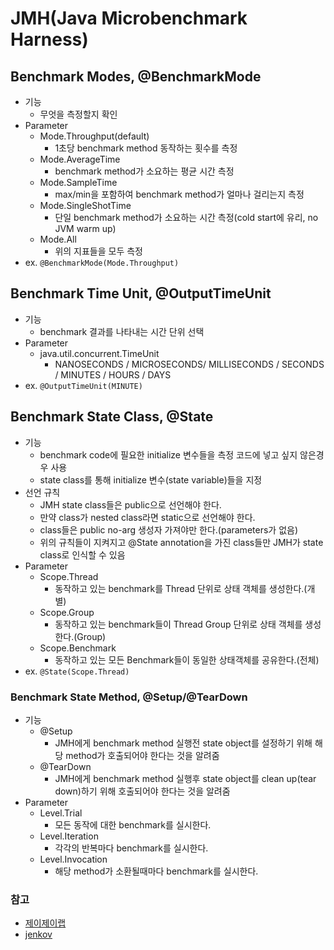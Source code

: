 # JMH(Java Microbenchmark Harness)
## Benchmark Modes, @BenchmarkMode
 - 기능
 	 - 무엇을 측정할지 확인
 - Parameter
 	 - Mode.Throughput(default)
 	 	 - 1초당 benchmark method 동작하는 횟수를 측정
 	 - Mode.AverageTime
 	 	 - benchmark method가 소요하는 평균 시간 측정
 	 - Mode.SampleTime
 	 	 - max/min을 포함하여 benchmark method가 얼마나 걸리는지 측정
 	 - Mode.SingleShotTime
 	 	 - 단일 benchmark method가 소요하는 시간 측정(cold start에 유리, no JVM warm up)
 	 - Mode.All
 	 	 - 위의 지표들을 모두 측정
 - ex. `@BenchmarkMode(Mode.Throughput)`

## Benchmark Time Unit,  @OutputTimeUnit
 - 기능
 	 - benchmark 결과를 나타내는 시간 단위 선택
 - Parameter
 	 - java.util.concurrent.TimeUnit
 	 	 - NANOSECONDS / MICROSECONDS/ MILLISECONDS / SECONDS / MINUTES / HOURS / DAYS
 - ex. `@OutputTimeUnit(MINUTE)`

## Benchmark State Class, @State
 - 기능
 	 - benchmark code에 필요한 initialize 변수들을 측정 코드에 넣고 싶지 않은경우 사용
 	 - state class를 통해 initialize 변수(state variable)들을 지정
 - 선언 규칙
 	 - JMH state class들은 public으로 선언해야 한다.
 	 - 만약 class가 nested class라면 static으로 선언해야 한다.
 	 - class들은 public no-arg 생성자 가져야만 한다.(parameters가 없음)
	 - 위의 규칙들이 지켜지고 @State annotation을 가진 class들만 JMH가 state class로 인식할 수 있음
 - Parameter
	 - Scope.Thread
 	 	 - 동작하고 있는 benchmark를 Thread 단위로 상태 객체를 생성한다.(개별)
 	 - Scope.Group
 	 	 - 동작하고 있는 benchmark들이 Thread Group 단위로 상태 객체를 생성한다.(Group)
 	 - Scope.Benchmark
 	 	 - 동작하고 있는 모든 Benchmark들이 동일한 상태객체를 공유한다.(전체)
 - ex. `@State(Scope.Thread)`

### Benchmark State Method, @Setup/@TearDown
 - 기능
 	 - @Setup
 		 - JMH에게 benchmark method 실행전 state object를 설정하기 위해 해당 method가 호출되어야 한다는 것을 알려줌
	 - @TearDown
	 	 - JMH에게 benchmark method 실행후 state object를 clean up(tear down)하기 위해 호출되어야 한다는 것을 알려줌
 - Parameter
	 - Level.Trial
	 	 - 모든 동작에 대한 benchmark를 실시한다.
	 - Level.Iteration
	 	 - 각각의 반복마다 benchmark를 실시한다.
	 - Level.Invocation
	 	 - 해당 method가 소환될때마다 benchmark를 실시한다.


### 참고
 - [제이제이랩](http://jayjaylab.tistory.com/26 "benchmarking 코드를 작성해 보자 #1")
 - [jenkov](http://tutorials.jenkov.com/java-performance/jmh.html#your-first-jmh-benchmark "JMH - Java Microbenchmark Harness")

